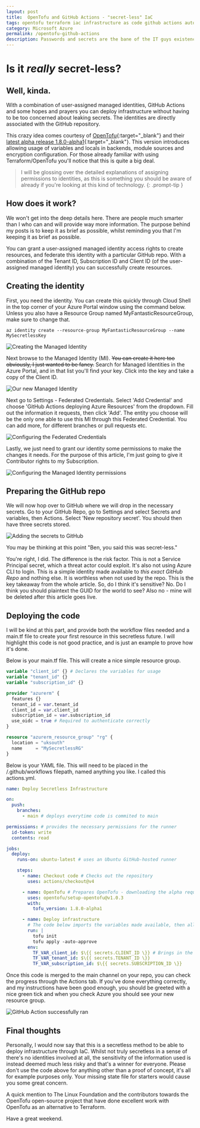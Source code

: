 ```yaml
---
layout: post
title:  OpenTofu and GitHub Actions - "secret-less" IaC
tags: opentofu terraform iac infrastructure as code github actions automated
category: Microsoft Azure
permalink: /opentofu-github-actions
description: Passwords and secrets are the bane of the IT guys existence. Can we reduce the need?
---
```


# Is it *really* secret-less?
## Well, kinda.

With a combination of user-assigned managed identities, GitHub Actions and some hopes and prayers you can deploy infrastructure without having to be too concerned about leaking secrets. The identities are directly associated with the GitHub repository.

This crazy idea comes courtesy of [OpenTofu](https://opentofu.org/){:target="_blank"} and their [latest alpha release 1.8.0-alpha1](https://opentofu.org/blog/help-us-test-opentofu-1-8-0-alpha1/){:target="_blank"}. This version introduces allowing usage of variables and locals in backends, module sources and encryption configuration. For those already familiar with using Terraform/OpenTofu you'll notice that this is quite a big deal.

> I will be glossing over the detailed explanations of assigning permissions to identities, as this is something you should be aware of already if you're looking at this kind of technology.
{: .prompt-tip }

## How does it work?

We won't get into the deep details here. There are people much smarter than I who can and will provide way more information. The purpose behind my posts is to keep it as brief as possible, whilst reminding you that I'm keeping it as brief as possible.

You can grant a user-assigned managed identity access rights to create resources, and federate this identity with a particular GitHub repo. With a combination of the Tenant ID, Subscription ID and Client ID (of the user-assigned managed identity) you can successfully create resources.

## Creating the identity

First, you need the identity. You can create this quickly through Cloud Shell in the top corner of your Azure Portal window using the command below. Unless you also have a Resource Group named MyFantasticResourceGroup, make sure to change that.

```
az identity create --resource-group MyFantasticResourceGroup --name MySecretlessKey
```

![Creating the Managed Identity](/assets/secretless-iac/secretless-iac1.png)

Next browse to the Managed Identity (MI). ~~You can create it here too obviously, I just wanted to be fancy.~~ Search for Managed Identities in the Azure Portal, and in that list you'll find your key. Click into the key and take a copy of the Client ID. 

![Our new Managed Identity](/assets/secretless-iac/secretless-iac2.png)

Next go to Settings - Federated Credentials. Select 'Add Credential' and choose 'GitHub Actions deploying Azure Resources' from the dropdown. Fill out the information it requests, then click 'Add'. The entity you choose will be the only one able to use this MI through this Federated Credential. You can add more, for different branches or pull requests etc.

![Configuring the Federated Credentials](/assets/secretless-iac/secretless-iac3.png)

Lastly, we just need to grant our identity some permissions to make the changes it needs. For the purpose of this article, I'm just going to give it Contributor rights to my Subscription.

![Configuring the Managed Identity permissions](/assets/secretless-iac/secretless-iac4.png)

## Preparing the GitHub repo

We will now hop over to GitHub where we will drop in the necessary secrets. Go to your GitHub Repo, go to Settings and select Secrets and variables, then Actions. Select 'New repository secret'. You should then have three secrets stored.

![Adding the secrets to GitHub](/assets/secretless-iac/secretless-iac5.png)

You may be thinking at this point "Ben, you said this was secret-less."

You're right, I did. The difference is the risk factor. This is not a Service Principal secret, which a threat actor could exploit. It's also not using Azure CLI to login. This is a simple identity made available to _this exact GitHub Repo_ and nothing else. It is worthless when not used by the repo. This is the key takeaway from the whole article. So, do I think it's sensitive? No. Do I think you should plaintext the GUID for the world to see? Also no - mine will be deleted after this article goes live.

## Deploying the code

I will be kind at this part, and provide both the workflow files needed and a main.tf file to create your first resource in this secretless future. I will highlight this code is not good practice, and is just an example to prove how it's done.

Below is your main.tf file. This will create a nice simple resource group.

``` terraform
variable "client_id" {} # Declares the variables for usage
variable "tenant_id" {}
variable "subscription_id" {}

provider "azurerm" {
  features {}
  tenant_id = var.tenant_id
  client_id = var.client_id
  subscription_id = var.subscription_id
  use_oidc = true # Required to authenticate correctly
}

resource "azurerm_resource_group" "rg" {
  location = "uksouth"
  name     = "MySecretlessRG"
}
```

Below is your YAML file. This will need to be placed in the /.github/workflows filepath, named anything you like. I called this actions.yml.

``` yaml
name: Deploy Secretless Infrastructure

on:
  push:
    branches:
      - main # deploys everytime code is commited to main

permissions: # provides the necessary permissions for the runner
  id-token: write
  contents: read

jobs:
  deploy:
    runs-on: ubuntu-latest # uses an Ubuntu GitHub-hosted runner

    steps:
      - name: Checkout code # Checks out the repository
        uses: actions/checkout@v4

      - name: OpenTofu # Prepares OpenTofu - downloading the alpha required
        uses: opentofu/setup-opentofu@v1.0.3
        with:
          tofu_version: 1.8.0-alpha1

      - name: Deploy infrastructure
        # The code below imports the variables made available, then allows them to be used by Tofu by prefixing with TF_VAR_
        run: |
          tofu init 
          tofu apply -auto-approve
        env:
          TF_VAR_client_id: $\{{ secrets.CLIENT_ID \}} # Brings in the secrets from the GitHub Repo
          TF_VAR_tenant_id: $\{{ secrets.TENANT_ID \}}
          TF_VAR_subscription_id: $\{{ secrets.SUBSCRIPTION_ID \}}
```

Once this code is merged to the main channel on your repo, you can check the progress through the Actions tab. If you've done everything correctly, and my instructions have been good enough, you should be greeted with a nice green tick and when you check Azure you should see your new resource group.

![GitHub Action successfully ran](/assets/secretless-iac/secretless-iac6.png)

## Final thoughts
Personally, I would now say that this is a secretless method to be able to deploy infrastructure through IaC. Whilst not truly secretless in a sense of there's no identities involved at all, the sensitivity of the information used is instead deemed much less risky and that's a winner for everyone. Please don't use the code above for anything other than a proof of concept, it's all for example purposes only. Your missing state file for starters would cause you some great concern.

A quick mention to The Linux Foundation and the contributors towards the OpenTofu open-source project that have done excellent work with OpenTofu as an alternative to Terraform. 

Have a great weekend.